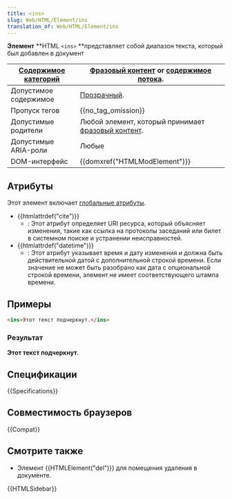 ```yaml
---
title: <ins>
slug: Web/HTML/Element/ins
translation_of: Web/HTML/Element/ins
---
```

**Элемент** **HTML `<ins>` **представляет собой диапазон текста, который был добавлен в документ

| [Содержимое категорий](/ru/docs/HTML/Content_categories) | [Фразовый контент](/ru/docs/HTML/Content_categories#Phrasing_content) or [содержимое потока](/ru/docs/HTML/Content_categories#Flow_content). |
| -------------------------------------------------------- | ------------------------------------------------------------------------------------------------------------------------------------------- |
| Допустимое содержимое                                    | [Прозрачный](/ru/docs/HTML/Content_categories#Transparent_content_model).                                                                   |
| Пропуск тегов                                            | {{no_tag_omission}}                                                                                                                    |
| Допустимые родители                                      | Любой элемент, который принимает [фразовый контент](/ru/docs/HTML/Content_categories#Phrasing_content).                                      |
| Допустимые ARIA-роли                                     | Любые                                                                                                                                       |
| DOM-интерфейс                                            | {{domxref("HTMLModElement")}}                                                                                                    |

## Атрибуты

Этот элемент включает [глобальные атрибуты](/ru/docs/Web/HTML/Global_attributes).

- {{htmlattrdef("cite")}}
  - : Этот атрибут определяет URI ресурса, который объясняет изменения, такие как ссылка на протоколы заседаний или билет в системном поиске и устранении неисправностей.
- {{htmlattrdef("datetime")}}
  - : Этот атрибут указывает время и дату изменения и должна быть действительной датой с дополнительной строкой времени. Если значение не может быть разобрано как дата с опциональной строкой времени, элемент не имеет соответствующего штампа времени.

## Примеры

```html
<ins>Этот текст подчеркнут.</ins>
```

### Результат

**Этот текст подчеркнут.**

## Спецификации

{{Specifications}}

## Совместимость браузеров

{{Compat}}

## Смотрите также

- Элемент {{HTMLElement("del")}} для помещения удаления в документе.

{{HTMLSidebar}}
